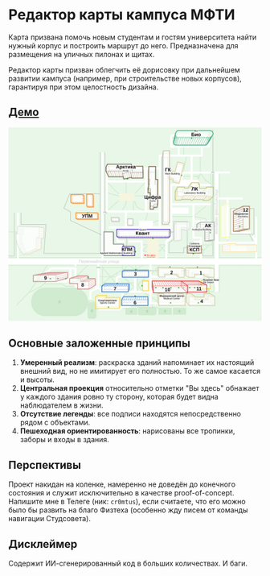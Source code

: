 # Редактор карты кампуса МФТИ

Карта призвана помочь новым студентам и гостям университета найти нужный корпус и построить маршрут до него. Предназначена для размещения на уличных пилонах и щитах.

Редактор карты призван облегчить её дорисовку при дальнейшем развитии кампуса (например, при строительстве новых корпусов), гарантируя при этом целостность дизайна.

## [Демо](http://cromtus.ru/campus)

![](screenshot.png)

## Основные заложенные принципы
1. **Умеренный реализм**: раскраска зданий напоминает их настоящий внешний вид, но не имитирует его полностью. То же самое касается и высоты.
2. **Центральная проекция** относительно отметки "Вы здесь" обнажает у каждого здания ровно ту сторону, которая будет видна наблюдателем в жизни.
3. **Отсутствие легенды**: все подписи находятся непосредственно рядом с объектами.
4. **Пешеходная ориентированность**: нарисованы все тропинки, заборы и входы в здания.

## Перспективы
Проект накидан на коленке, намеренно не доведён до конечного состояния и служит исключительно в качестве proof-of-concept.
Напишите мне в Телеге (ник: `cr0mtus`), если считаете, что его можно было бы развить на благо Физтеха (особенно жду писем от команды навигации Студсовета).

## Дисклеймер
Содержит ИИ-сгенерированный код в больших количествах. И баги.